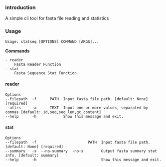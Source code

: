 ### introduction

A simple cli tool for fasta file reading and statistics

### Usage

    Usage: statseq [OPTIONS] COMMAND [ARGS]...

**Commands**
```
- reader
    Fasta Reader Function
- stat
    Fasta Sequence Stat Function
```

#### reader
```
Options 
--filepath  -f      PATH  Input fasta file path. [default: None][required]                                                                   
--attrs     -a      TEXT  Input one or more values, separated by commas [default: id,seq,seq_len,gc_content]                                                                                     
--help      -h            Show this message and exit.  
```

#### stat 
```
Options 
--filepath  -f                       PATH  Input fasta file path. [default: None] [required]  
--summary   -s  --no-summary  -no-s        Output fasta summary stat info. [default: summary]
--help      -h                             Show this message and exit.   
```